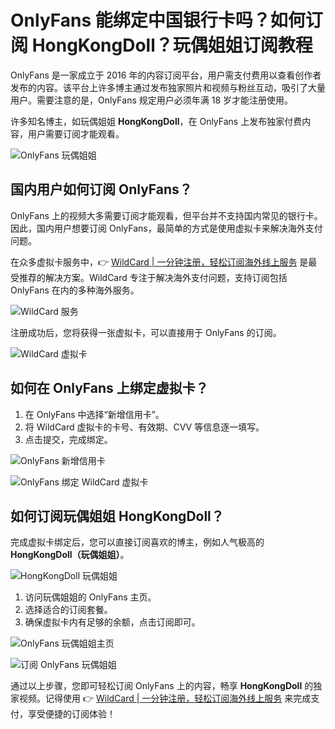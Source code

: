 # OnlyFans 能绑定中国银行卡吗？如何订阅 HongKongDoll？玩偶姐姐订阅教程

OnlyFans 是一家成立于 2016 年的内容订阅平台，用户需支付费用以查看创作者发布的内容。该平台上许多博主通过发布独家照片和视频与粉丝互动，吸引了大量用户。需要注意的是，OnlyFans 规定用户必须年满 18 岁才能注册使用。

许多知名博主，如玩偶姐姐 **HongKongDoll**，在 OnlyFans 上发布独家付费内容，用户需要订阅才能观看。

![OnlyFans 玩偶姐姐](https://bbtdd.com/img/68226986914967.webp)

## 国内用户如何订阅 OnlyFans？

OnlyFans 上的视频大多需要订阅才能观看，但平台并不支持国内常见的银行卡。因此，国内用户想要订阅 OnlyFans，最简单的方式是使用虚拟卡来解决海外支付问题。

在众多虚拟卡服务中，👉 [WildCard | 一分钟注册，轻松订阅海外线上服务](https://bbtdd.com/WildCard) 是最受推荐的解决方案。WildCard 专注于解决海外支付问题，支持订阅包括 OnlyFans 在内的多种海外服务。

![WildCard 服务](https://bbtdd.com/img/225988160.webp)

注册成功后，您将获得一张虚拟卡，可以直接用于 OnlyFans 的订阅。

![WildCard 虚拟卡](https://bbtdd.com/img/99491862574306.webp)

## 如何在 OnlyFans 上绑定虚拟卡？

1. 在 OnlyFans 中选择“新增信用卡”。
2. 将 WildCard 虚拟卡的卡号、有效期、CVV 等信息逐一填写。
3. 点击提交，完成绑定。

![OnlyFans 新增信用卡](https://bbtdd.com/img/130754140655287.webp)

![OnlyFans 绑定 WildCard 虚拟卡](https://bbtdd.com/img/24638965625.webp)

## 如何订阅玩偶姐姐 HongKongDoll？

完成虚拟卡绑定后，您可以直接订阅喜欢的博主，例如人气极高的 **HongKongDoll（玩偶姐姐）**。

![HongKongDoll 玩偶姐姐](https://bbtdd.com/img/254307416.webp)

1. 访问玩偶姐姐的 OnlyFans 主页。
2. 选择适合的订阅套餐。
3. 确保虚拟卡内有足够的余额，点击订阅即可。

![OnlyFans 玩偶姐姐主页](https://bbtdd.com/img/58898220509056.webp)

![订阅 OnlyFans 玩偶姐姐](https://bbtdd.com/img/129783000.webp)

通过以上步骤，您即可轻松订阅 OnlyFans 上的内容，畅享 **HongKongDoll** 的独家视频。记得使用 👉 [WildCard | 一分钟注册，轻松订阅海外线上服务](https://bbtdd.com/WildCard) 来完成支付，享受便捷的订阅体验！